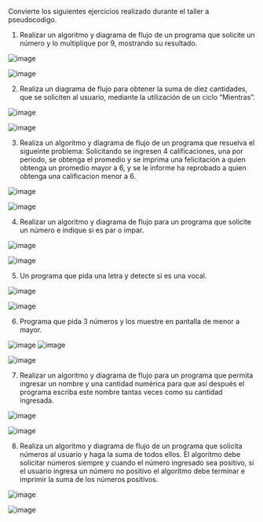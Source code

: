
Convierte los siguientes ejercicios realizado durante el taller a pseudocodigo.

1. Realizar un algoritmo y diagrama de flujo de un programa que solicite un número y lo multiplique por 9, mostrando su resultado.

![image](https://user-images.githubusercontent.com/101481188/160259702-93f79f90-805e-4e26-b681-7a7fcb010707.png)


![image](https://user-images.githubusercontent.com/101481188/160259714-f0f7066d-adb6-4b13-bb7e-4ee6c9da47cf.png)




2. Realiza un diagrama de flujo para obtener la suma de diez cantidades, que se soliciten al usuario, mediante la utilización de un ciclo “Mientras”. 

![image](https://user-images.githubusercontent.com/101481188/160259975-6e76d033-5822-4f0b-9dfd-921fea1bb692.png)

![image](https://user-images.githubusercontent.com/101481188/160259984-e917616d-e804-4a3b-b0e0-6cc379718c1e.png)


3. Realiza un algoritmo y diagrama de flujo de un programa que resuelva el sigueinte problema: Solicitando se ingresen 4 calificaciones, una por periodo, se obtenga el promedio y se imprima una felicitación a quien obtenga un promedio mayor a 6, y se le informe ha reprobado a quien obtenga una calificacion menor a 6.

![image](https://user-images.githubusercontent.com/101481188/160260159-3f63c49f-ab13-4eea-9432-c7a77a70be66.png)


![image](https://user-images.githubusercontent.com/101481188/160260174-64b84136-489c-41c4-89cf-ebdf9b784837.png)



4. Realizar un algoritmo y diagrama de flujo para un programa que solicite un número e indique si es par o impar.

![image](https://user-images.githubusercontent.com/101481188/160260348-441b3665-034a-44d2-b8e0-ec812a82ec43.png)

![image](https://user-images.githubusercontent.com/101481188/160260362-2be92993-a813-46f3-a162-6629d2cbb518.png)



5. Un programa que pida una letra y detecte si es una vocal.

![image](https://user-images.githubusercontent.com/101481188/160261285-9278a417-2cbd-4a77-8672-c514aa90b314.png)

![image](https://user-images.githubusercontent.com/101481188/160261295-182937a0-fda5-40b3-a070-b3dc9821b60f.png)



6. Programa que pida 3 números y los muestre en pantalla de menor a mayor.

![image](https://user-images.githubusercontent.com/101481188/161373610-629688b3-23f1-4711-8269-46726880338e.png)
![image](https://user-images.githubusercontent.com/101481188/161373823-f65f6446-8d44-4744-90e8-ece81a564383.png)

![image](https://user-images.githubusercontent.com/101481188/161373678-6e033ab9-cfd7-443a-8df5-2170f0d54ad4.png)




7. Realizar un algoritmo y diagrama de flujo para un programa que permita ingresar un nombre y una cantidad numérica para que así después el programa escriba este nombre tantas veces como su cantidad ingresada.

![image](https://user-images.githubusercontent.com/101481188/160260942-1e31cf21-b976-4927-8f6b-d99fb2e70720.png)


![image](https://user-images.githubusercontent.com/101481188/160260949-9cf7a53b-6dce-4321-8f92-45bfcdded3ed.png)



8. Realiza un algoritmo y diagrama de flujo de un programa que solicita números al usuario y haga la suma de todos ellos. El algoritmo debe solicitar números siempre y cuando el número ingresado sea positivo, si el usuario ingresa un número no positivo el algoritmo debe terminar e imprimir la suma de los números positivos.

![image](https://user-images.githubusercontent.com/101481188/160261160-8b903f78-d75d-4182-a97a-4f95aa2dffcf.png)


![image](https://user-images.githubusercontent.com/101481188/160261174-23ef2d56-878b-4ebe-b201-61f6d5f941df.png)


